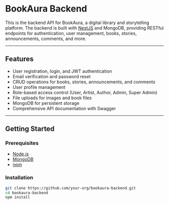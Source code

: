 # BookAura Backend

This is the backend API for BookAura, a digital library and storytelling platform. The backend is built with [NestJS](https://nestjs.com/) and MongoDB, providing RESTful endpoints for authentication, user management, books, stories, announcements, comments, and more.

---

## Features

- User registration, login, and JWT authentication
- Email verification and password reset
- CRUD operations for books, stories, announcements, and comments
- User profile management
- Role-based access control (User, Artist, Author, Admin, Super Admin)
- File uploads for images and book files
- MongoDB for persistent storage
- Comprehensive API documentation with Swagger

---

## Getting Started

### Prerequisites

- [Node.js](https://nodejs.org/)
- [MongoDB](https://www.mongodb.com/)
- [npm](https://www.npmjs.com/)

### Installation

```bash
git clone https://github.com/your-org/bookaura-backend.git
cd bookaura-backend
npm install
